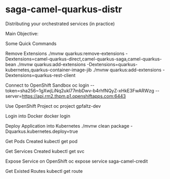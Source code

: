 # saga-camel-quarkus-distr
Distributing your orchestrated services (in practice)

Main Objective:

Some Quick Commands

Remove Extensions
./mvnw quarkus:remove-extensions -Dextensions=camel-quarkus-direct,camel-quarkus-saga,camel-quarkus-bean
./mvnw quarkus:add-extensions -Dextensions=quarkus-kubernetes,quarkus-container-image-jib
./mvnw quarkus:add-extensions -Dextensions=quarkus-rest-client


Connect to OpenShift Sandbox
oc login --token=sha256~1gXwjLiNq2ukl77mbDwv-b4rhfNQyZ-xHkE3FwARWzg --server=https://api.rm2.thpm.p1.openshiftapps.com:6443

Use OpenShift Project
oc project gpfaltz-dev

Login into Docker
docker login

Deploy Application into Kubernetes
./mvnw clean package -Dquarkus.kubernetes.deploy=true

Get Pods Created
kubectl get pod

Get Services Created
kubectl get svc

Expose Service on OpenShift
oc expose service saga-camel-credit

Get Existed Routes
kubectl get route


